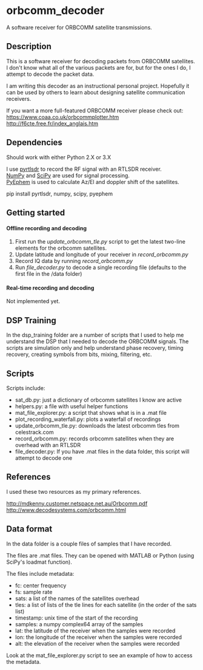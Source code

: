 # orbcomm_decoder
A software receiver for ORBCOMM satellite transmissions.
  

  
## Description

This is a software receiver for decoding packets from ORBCOMM satellites. I don't know what all of the various packets are for, but for the ones I do, I attempt to decode the packet data.   
  
I am writing this decoder as an instructional personal project. Hopefully it
can be used by others to learn about designing satellite communication 
receivers.  
  
If you want a more full-featured ORBCOMM receiver please check out:  
https://www.coaa.co.uk/orbcommplotter.htm  
http://f6cte.free.fr/index_anglais.htm  
  
  
  
## Dependencies
  
Should work with either Python 2.X or 3.X  
  
I use [pyrtlsdr] to record the RF signal with an RTLSDR receiver.  
[NumPy] and [SciPy] are used for signal processing.  
[PyEphem] is used to calculate Az/El and doppler shift of the satellites.  
  
pip install pyrtlsdr, numpy, scipy, pyephem  
  
  
  
[PyEphem]: https://rhodesmill.org/pyephem/index.html
[NumPy]: https://www.numpy.org/
[SciPy]: https://www.scipy.org/
[pyrtlsdr]: https://github.com/roger-/pyrtlsdr
  
## Getting started
  
#### Offline recording and decoding  
1. First run the _update_orbcomm_tle.py_ script to get the latest two-line elements for the orbcomm satellites.  
2. Update latitude and longitude of your receiver in _record_orbcomm.py_  
3. Record IQ data by running _record_orbcomm.py_  
4. Run _file_decoder.py_ to decode a single recording file (defaults to the first file in the /data folder)  
  
  
#### Real-time recording and decoding  
Not implemented yet.  
  
  
  
## DSP Training

In the dsp_training folder are a number of scripts that I used to help me understand the DSP that I needed to decode the ORBCOMM signals. The scripts are simulation only and help understand phase recovery, timing recovery, creating symbols from bits, mixing, filtering, etc.  
  
  
  
## Scripts
  
  
Scripts include:  
- sat_db.py: just a dictionary of orbcomm satellites I know are active  
- helpers.py: a file with useful helper functions  
- mat_file_explorer.py: a script that shows what is in a .mat file  
- plot_recording_waterfall.py: plots a waterfall of recordings  
- update_orbcomm_tle.py: downloads the latest orbcomm tles from celestrack.com  
- record_orbcomm.py: records orbcomm satellites when they are overhead with an RTLSDR  
- file_decoder.py: If you have .mat files in the data folder, this script will attempt to decode one  
  
  
  
  
  
## References

I used these two resources as my primary references.  

http://mdkenny.customer.netspace.net.au/Orbcomm.pdf  
http://www.decodesystems.com/orbcomm.html  
 
  
## Data format

In the data folder is a couple files of samples that I have recorded.  

The files are .mat files. They can be opened with MATLAB or Python (using SciPy's loadmat function).  

The files include metadata:  
- fc: center frequency  
- fs: sample rate  
- sats: a list of the names of the satellites overhead  
- tles: a list of lists of the tle lines for each satellite (in the order of the sats list)  
- timestamp: unix time of the start of the recording  
- samples: a numpy complex64 array of the samples  
- lat: the latitude of the receiver when the samples were recorded  
- lon: the longitude of the receiver when the samples were recorded  
- alt: the elevation of the receiver when the samples were recorded  
  
Look at the mat_file_explorer.py script to see an example of how to access the metadata.  
